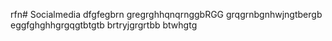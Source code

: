 rfn# Socialmedia
dfgfegbrn
gregrghhqnqrnggbRGG
grqgrnbgnhwjngtbergb
eggfghghhgrgqgtbtgtb
brtryjgrgrtbb btwhgtg
